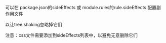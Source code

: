 可以在 package.json的sideEffects 或 module.rules的rule.sideEffects 配置副作用文件

以让tree shaking忽略掉它们

注意：css文件需要添加到sideEffects列表中，以避免无意删除它们



